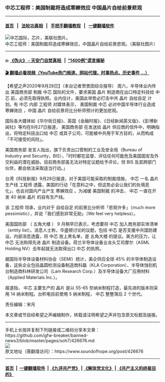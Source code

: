 ### 中芯工程师：美国制裁将造成寒蝉效应 中国晶片自给前景悲观
------------------------

#### [首页](https://github.com/gfw-breaker/banned-news3/blob/master/README.md) &nbsp;&nbsp;|&nbsp;&nbsp; [法轮功真相](https://github.com/begood0513/basic/blob/master/README.md)  &nbsp;&nbsp;|&nbsp;&nbsp; [手把手翻墙教程](https://github.com/gfw-breaker/guides/wiki)  &nbsp;&nbsp;|&nbsp;&nbsp; [一键翻墙软件](https://github.com/gfw-breaker/nogfw/blob/master/README.md)  



<div><img alt="中芯国际，芯片，美联社图片。" src="https://img.soundofhope.org/2020-09/20200927_16012269822581-1601316766272.jpg"/>
<br/><figcaption class="caption">
 中芯工程师：美国制裁将造成寒蝉效应，中国晶片自给前景悲观。（美联社图片）
</figcaption></div><hr/>

#### 💥 [《伪火》 - 天安门自焚真相 ](http://158.247.195.190:10000/videos/blog/weihuo.html)&nbsp; |&nbsp; [“1400例”谎言揭秘  ](http://158.247.195.190:10000/videos/blog/jiexi1400.html)

#### [ 🎬  翻墙必看视频（YouTube热门频道、网站代理、时事热点、历史事件 ...）](https://github.com/gfw-breaker/links/blob/master/banned.md)

<div><div class="Content__Wrapper sc-1bvya0-0 grZQxZ">
 <p class="meta-top">
  <span class="meta">
   【希望之声2020年9月28日】（本台记者贺景田综合报导）
  </span>
  周六，半导体业内传出
  <ok href="/term/2956">
   美国商务部
  </ok>
  制裁
  <ok href="/term/312610">
   中芯
  </ok>
  国际的文件，要求美国
  <ok href="/term/63390">
   晶片
  </ok>
  制造商在出口特定科技给
  <ok href="/term/312610">
   中芯
  </ok>
  前，必须先取得执照。业内估计，美国此举势必打击中共
  <ok href="/term/63390">
   晶片
  </ok>
  <ok href="/term/23831">
   自给自足
  </ok>
  计划。有
  <ok href="/term/312610">
   中芯
  </ok>
  内部
  <ok href="/term/2983">
   工程师
  </ok>
  对媒体表示，
  <ok href="/term/9696">
   美国制裁
  </ok>
  <ok href="/term/312610">
   中芯
  </ok>
  必对中国半导体行业造成
  <ok href="/term/13241">
   寒蝉效应
  </ok>
  ，中国
  <ok href="/term/63390">
   晶片
  </ok>
  自给前景将比分析师预计的更加悲观。
 </p>
 <p>
  国际各大媒体如《华尔街日报》、英国《金融时报》、《日经新闻英文版》、《彭博新闻社》等均在9月27日报道，
  <ok href="/term/2956">
   美国商务部
  </ok>
  在发送给
  <ok href="/term/63390">
   晶片
  </ok>
  供应商的信件中，明确指出，将特定科技出口给
  <ok href="/term/312610">
   中芯
  </ok>
  或其子公司，可能被中共用于军方目的，从而构成「不可接受的风险」。
 </p>
 <div class="AD_Embed__Wrap-sc-1xslmin-0 igMuqX module desktop">
  <div>
  </div>
 </div>
 <p>
  <ok href="/term/2956">
   美国商务部
  </ok>
  发言人指出，旗下负责出口管制的工业及安全局（Bureau of Industry and Security，BIS），「时时都在监督、评估任何可能危及美国国安及外交利益的潜在威胁。目前商务部虽无法对特定议题给予评论，但 BIS 及其跨部门伙伴，都会依法采取适当行动。」
 </p>
 <p>
  台湾《科技新报》9月28日报道，对于美国可能采取的制裁措施，
  <ok href="/term/312610">
   中芯
  </ok>
  一名
  <ok href="/term/63390">
   晶片
  </ok>
  生产线
  <ok href="/term/2983">
   工程师
  </ok>
  透露，美国的行动「在意料之中，但这势必会让我们的处境恶化」，也会对国内产业产生
  <ok href="/term/13241">
   寒蝉效应
  </ok>
  。为减缓
  <ok href="/term/9696">
   美国制裁
  </ok>
  的冲击，
  <ok href="/term/312610">
   中芯
  </ok>
  一直在开发 40 纳米
  <ok href="/term/63390">
   晶片
  </ok>
  的自有生产线。
 </p>
 <p>
  该
  <ok href="/term/2983">
   工程师
  </ok>
  坦承，业内对于
  <ok href="/term/23831">
   自给自足
  </ok>
  的前景比分析师「悲观许多」（much more pessimistic），并说「我们感到非常无助」（We feel very helpless）。
 </p>
 <p>
  <ok href="/term/20203">
   美国国防部
  </ok>
  （
  <ok href="/term/12866">
   五角大楼
  </ok>
  ） 9 月稍早已表示，考虑要将
  <ok href="/term/312610">
   中芯
  </ok>
  加入商务部实体清单（entity list）。消息人士称，华盛顿讨论的议题，包括
  <ok href="/term/312610">
   中芯
  </ok>
  是否支援中共国防建设。内部消息透露，将
  <ok href="/term/312610">
   中芯
  </ok>
  放上黑名单，是
  <ok href="/term/12866">
   五角大楼
  </ok>
  的提议。美方的压力，让
  <ok href="/term/312610">
   中芯
  </ok>
  无法购得先进
  <ok href="/term/63390">
   晶片
  </ok>
  制造设备。荷兰半导体设备业龙头艾司摩尔（ASML Holding NV）去年起就无法取得出口
  <ok href="/term/312610">
   中芯
  </ok>
  的执照。
 </p>
 <p>
  据国际半导体设备材料协会（SEMI）统计，美企供应全球 45% 的半导体制造设备，这些企业包括晶圆检测设备制造商科磊（KLA Corporation）、半导体蚀刻机台制造商科林研发公司（Lam Research Corp.）及半导体设备大厂应用材料（Applied Materials Inc.）。
 </p>
 <p>
  报道指，
  <ok href="/term/312610">
   中芯
  </ok>
  主要生产的
  <ok href="/term/63390">
   晶片
  </ok>
  是以 55-65 奈纳米制程打造，最先进的版本则采用 14 纳米制程。台积电目前使用 5 纳米制程，
  <ok href="/term/312610">
   中芯
  </ok>
  整整落后 2 个世代。
 </p>
 <p class="meta-btm">
  责任编辑：宋月
 </p>
 <p class="meta-btm">
  本文章或节目经希望之声编辑制作，转载请注明希望之声并包含原文标题及链接。
 </p>
</div>
</div>
<hr/>
手机上长按并复制下列链接或二维码分享本文章：<br/>
https://github.com/gfw-breaker/banned-news3/blob/master/pages/soh7/426676.md <br/>
<a href='https://github.com/gfw-breaker/banned-news3/blob/master/pages/soh7/426676.md'><img src='https://github.com/gfw-breaker/banned-news3/blob/master/pages/soh7/426676.md.png'/></a> <br/>
原文地址（需翻墙访问）：https://www.soundofhope.org/post/426676


------------------------
#### [首页](https://github.com/gfw-breaker/banned-news3/blob/master/README.md) &nbsp;|&nbsp; [一键翻墙软件](https://github.com/gfw-breaker/nogfw/blob/master/README.md) &nbsp;| [《九评共产党》](https://github.com/gfw-breaker/9ping.md/blob/master/README.md#九评之一评共产党是什么) | [《解体党文化》](https://github.com/gfw-breaker/jtdwh.md/blob/master/README.md) | [《共产主义的终极目的》](https://github.com/gfw-breaker/gczydzjmd.md/blob/master/README.md)


<img src='http://gfw-breaker.win/banned-news3/pages/soh7/426676.md' width='0px' height='0px'/>